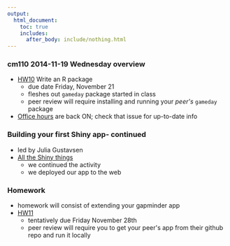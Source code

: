 ```yaml
---
output:
  html_document:
    toc: true
    includes:
      after_body: include/nothing.html
---
```


### cm110 2014-11-19 Wednesday overview


+ [HW10](hw10_package.html) Write an R package
    - due date Friday, November 21
    - fleshes out `gameday` package started in class
    - peer review will require installing and running your *peer's* `gameday` package
+ [Office hours](https://github.com/STAT545-UBC/Discussion/issues/47) are back ON; check that issue for up-to-date info


### Building your first Shiny app- continued

  * led by Julia Gustavsen
  * [All the Shiny things](shiny00_index.html)
     - we continued the activity
     - we deployed our app to the web
     

### Homework
 
 * homework will consist of extending your gapminder app 
 *  [HW11](hw11_build_shiny_app.html)
     - tentatively due Friday November 28th
     - peer review will require you to get your peer's app from their github repo and run it locally 
